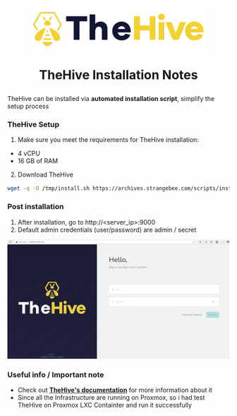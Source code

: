 <h1 align="center">
<img src=https://github.com/phamthanhsang-cs/SOC-in-my-Pocket/blob/main/images/logos/thehive-logo.png alt="logo" width="400">

TheHive Installation Notes

</h1>

TheHive can be installed via **automated installation script**, simplify the setup process

### TheHive Setup


1. Make sure you meet the requirements for TheHive installation:
- 4 vCPU
- 16 GB of RAM 
  
2. Download TheHive
```bash
wget -q -O /tmp/install.sh https://archives.strangebee.com/scripts/install.sh ; sudo -v ; bash /tmp/install.sh

```



### Post installation 
1. After installation, go to http://<server_ip>:9000
2. Default admin credentials (user/password) are admin / secret
   
![Admin account setup](https://github.com/phamthanhsang-cs/SOC-in-my-Pocket/blob/main/images/thehive/thehive-login.png)

### Useful info / Important note
* Check out **[TheHive's documentation](https://docs.strangebee.com/thehive/overview/)** for more information about it
* Since all the Infrastructure are running on Proxmox, so i had test TheHive on Proxmox LXC Containter and run it successfully
